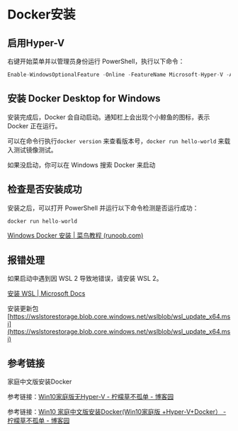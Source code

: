 # Docker安装


## 启用Hyper-V
右键开始菜单并以管理员身份运行 PowerShell，执行以下命令：
```js
Enable-WindowsOptionalFeature -Online -FeatureName Microsoft-Hyper-V -All
```

## 安装 Docker Desktop for Windows

安装完成后，Docker 会自动启动。通知栏上会出现个小鲸鱼的图标，表示 Docker 正在运行。

可以在命令行执行```docker version``` 来查看版本号，```docker run hello-world``` 来载入测试镜像测试。

如果没启动，你可以在 Windows 搜索 Docker 来启动

## 检查是否安装成功
安装之后，可以打开 PowerShell 并运行以下命令检测是否运行成功：

```js
docker run hello-world
```

[Windows Docker 安装 | 菜鸟教程 (runoob.com)](https://www.runoob.com/docker/windows-docker-install.html)

## 报错处理
如果启动中遇到因 WSL 2 导致地错误，请安装 WSL 2。

[安装 WSL | Microsoft Docs](https://docs.microsoft.com/zh-cn/windows/wsl/install)

安装更新包 [https://wslstorestorage.blob.core.windows.net/wslblob/wsl_update_x64.msi](https://wslstorestorage.blob.core.windows.net/wslblob/wsl_update_x64.msi)

## 参考链接
家庭中文版安装Docker

参考链接：[Win10家庭版无Hyper-V - 柠檬草不孤单 - 博客园](https://www.cnblogs.com/temari/p/13186260.html)

参考链接：[Win10 家庭中文版安装Docker(Win10家庭版 +Hyper-V+Docker） - 柠檬草不孤单 - 博客园](https://www.cnblogs.com/temari/p/13188168.html)